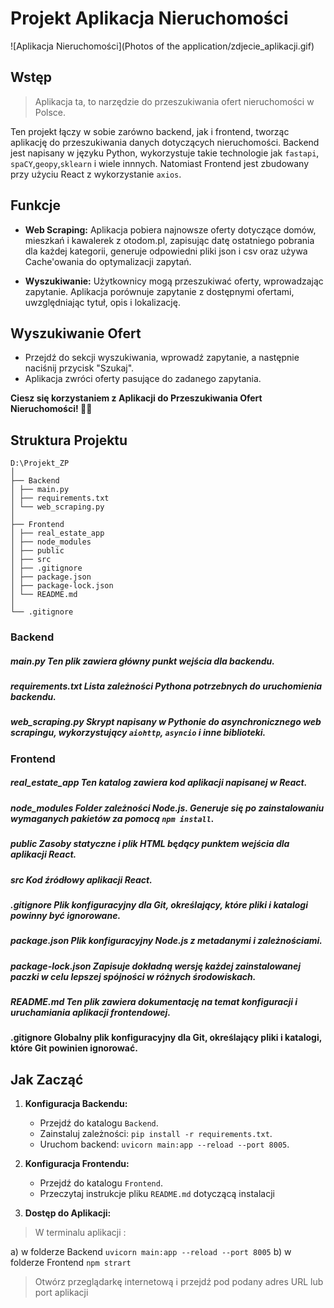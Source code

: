 # Projekt Aplikacja Nieruchomości

![Aplikacja Nieruchomości](Photos of the application/zdjecie_aplikacji.gif)
## Wstęp

>Aplikacja ta, to narzędzie do przeszukiwania 
>ofert nieruchomości w Polsce.

Ten projekt łączy w sobie zarówno backend, jak i frontend, 
tworząc aplikację do przeszukiwania danych dotyczących nieruchomości. Backend jest napisany w języku Python, wykorzystuje takie technologie jak `fastapi`, `spaCY`,`geopy`,`sklearn`  i wiele innnych. 
Natomiast Frontend jest zbudowany przy użyciu React z wykorzystanie `axios`.

## Funkcje

-   **Web Scraping:** Aplikacja pobiera najnowsze oferty dotyczące domów, mieszkań i kawalerek z otodom.pl, zapisując datę ostatniego pobrania dla każdej kategorii, generuje odpowiedni pliki json i csv oraz używa Cache'owania do optymalizacji zapytań.
    
-   **Wyszukiwanie:** Użytkownicy mogą przeszukiwać oferty, wprowadzając zapytanie. Aplikacja porównuje zapytanie z dostępnymi ofertami, uwzględniając tytuł, opis i lokalizację.

## Wyszukiwanie Ofert

-   Przejdź do sekcji wyszukiwania, wprowadź zapytanie, a następnie naciśnij przycisk "Szukaj".
-   Aplikacja zwróci oferty pasujące do zadanego zapytania.

**Ciesz się korzystaniem z 
Aplikacji do Przeszukiwania Ofert Nieruchomości! 🏡✨**

## Struktura Projektu

    D:\Projekt_ZP 
    │ 
    ├── Backend 
    │ ├── main.py 
    │ ├── requirements.txt 
    │ └── web_scraping.py 
    │ 
    ├── Frontend 
    │ ├── real_estate_app 
    │ ├── node_modules 
    │ ├── public 
    │ ├── src 
    │ ├── .gitignore 
    │ ├── package.json 
    │ ├── package-lock.json 
    │ └── README.md 
    │ 
    └── .gitignore

### Backend  
##### main.py Ten plik zawiera główny punkt wejścia dla backendu. 
#####  requirements.txt Lista zależności Pythona potrzebnych do uruchomienia backendu.  
#####  web_scraping.py Skrypt napisany w Pythonie do asynchronicznego web scrapingu, wykorzystujący `aiohttp`, `asyncio` i inne biblioteki. 
###  Frontend  
#####  real_estate_app Ten katalog zawiera kod aplikacji napisanej w React. 
#####  node_modules Folder zależności Node.js. Generuje się po zainstalowaniu wymaganych pakietów za pomocą `npm install`. 
#####  public Zasoby statyczne i plik HTML będący punktem wejścia dla aplikacji React. 
#####  src Kod źródłowy aplikacji React. 
#####  .gitignore Plik konfiguracyjny dla Git, określający, które pliki i katalogi powinny być ignorowane. 
#####  package.json Plik konfiguracyjny Node.js z metadanymi i zależnościami. 
#####  package-lock.json Zapisuje dokładną wersję każdej zainstalowanej paczki w celu lepszej spójności w różnych środowiskach. 
#####  README.md Ten plik zawiera  dokumentację na temat konfiguracji i uruchamiania aplikacji frontendowej. 
#### .gitignore Globalny plik konfiguracyjny dla Git, określający pliki i katalogi, które Git powinien ignorować.


## Jak Zacząć

1.  **Konfiguracja Backendu:**
    
    -   Przejdź do katalogu `Backend`.
    -   Zainstaluj zależności: `pip install -r requirements.txt`.
    -   Uruchom backend: `uvicorn main:app --reload --port 8005`.
2.  **Konfiguracja Frontendu:**
    
    -   Przejdź do katalogu `Frontend`.
    - Przeczytaj instrukcje pliku `README.md` dotyczącą instalacji

3.  **Dostęp do Aplikacji:**

> W terminalu aplikacji :

a) w folderze Backend `uvicorn main:app --reload --port 8005`
b) w folderze Frontend `npm strart`

> Otwórz przeglądarkę internetową i przejdź pod podany adres URL 
> lub  port aplikacji
